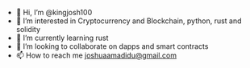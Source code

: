 - 👋 Hi, I’m @kingjosh100
- 👀 I’m interested in Cryptocurrency and Blockchain, python, rust and solidity
- 🌱 I’m currently learning rust
- 💞️ I’m looking to collaborate on dapps and smart contracts
- 📫 How to reach me joshuaamadidu@gmail.com

<!---
kingjosh100/kingjosh100 is a ✨ special ✨ repository because its `README.md` (this file) appears on your GitHub profile.
You can click the Preview link to take a look at your changes.
--->
